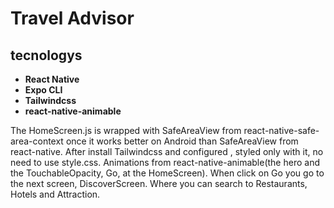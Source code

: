 # Travel Advisor

## tecnologys 
- **React Native**
- **Expo CLI**
- **Tailwindcss**
- **react-native-animable**


The HomeScreen.js is wrapped with SafeAreaView from react-native-safe-area-context once it works better on Android than SafeAreaView from react-native.
After install Tailwindcss and configured , styled only with it, no need to use style.css. Animations from react-native-animable(the hero and the TouchableOpacity, Go, at the HomeScreen).
When click on Go you go to the next screen, DiscoverScreen.
Where you can search to Restaurants, Hotels and Attraction.
